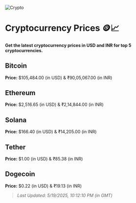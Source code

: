 
![Crypto](https://www.techguide.com.au/wp-content/uploads/2020/11/crypto3.jpeg)

# Cryptocurrency Prices 🪙📈

#### Get the latest cryptocurrency prices in USD and INR for top 5 cryptocurrencies.

## Bitcoin

**Price:** $105,484.00 (in USD) & ₹90,05,067.00 (in INR)

## Ethereum

**Price:** $2,516.65 (in USD) & ₹2,14,844.00 (in INR)

## Solana

**Price:** $166.40 (in USD) & ₹14,205.00 (in INR)

## Tether

**Price:** $1.00 (in USD) & ₹85.38 (in INR)

## Dogecoin

**Price:** $0.22 (in USD) & ₹19.13 (in INR)

> _Last Updated: 5/19/2025, 10:12:10 PM (in GMT)_
